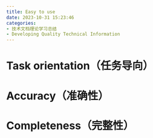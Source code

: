```yaml
---
title: Easy to use
date: 2023-10-31 15:23:46
categories:
- 技术文档理论学习总结
- Developing Quality Technical Information
---
```


# Task orientation（任务导向）
# Accuracy（准确性）
# Completeness（完整性）